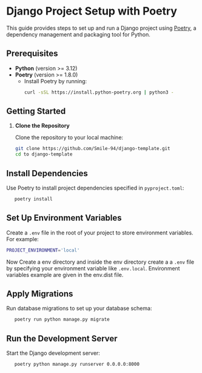 # Django Project Setup with Poetry

This guide provides steps to set up and run a Django project using [Poetry](https://python-poetry.org/), a dependency management and packaging tool for Python.

## Prerequisites

- **Python** (version >= 3.12)
- **Poetry** (version >= 1.8.0)
  - Install Poetry by running:
    ```zsh
    curl -sSL https://install.python-poetry.org | python3 -
    ```

## Getting Started

1. **Clone the Repository**

   Clone the repository to your local machine:

   ```zsh
   git clone https://github.com/Smile-94/django-template.git
   cd to django-template
   ```

## Install Dependencies

Use Poetry to install project dependencies specified in `pyproject.toml`:

```zsh
   poetry install
```

## Set Up Environment Variables

Create a `.env` file in the root of your project to store environment variables. For example:

```zsh
PROJECT_ENVIRONMENT='local'
```

Now Create a env directory and inside the env directory create a a `.env` file by specifying your environment variable like `.env.local`. Environment variables example are given in the env.dist file.

## Apply Migrations

Run database migrations to set up your database schema:

```zsh
   poetry run python manage.py migrate

```

## Run the Development Server

Start the Django development server:

```zsh
   poetry python manage.py runserver 0.0.0.0:8000
```
